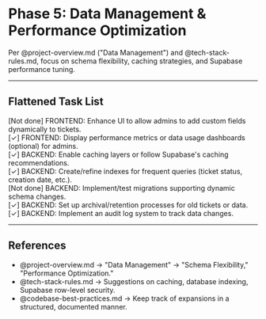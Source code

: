 # Phase 5: Data Management & Performance Optimization

Per @project-overview.md ("Data Management") and @tech-stack-rules.md, focus on schema flexibility, caching strategies, and Supabase performance tuning.

---

## Flattened Task List

[Not done] FRONTEND: Enhance UI to allow admins to add custom fields dynamically to tickets.  
[✓] FRONTEND: Display performance metrics or data usage dashboards (optional) for admins.  
[✓] BACKEND: Enable caching layers or follow Supabase's caching recommendations.  
[✓] BACKEND: Create/refine indexes for frequent queries (ticket status, creation date, etc.).  
[Not done] BACKEND: Implement/test migrations supporting dynamic schema changes.  
[✓] BACKEND: Set up archival/retention processes for old tickets or data.  
[✓] BACKEND: Implement an audit log system to track data changes.

---

## References
- @project-overview.md → "Data Management" → "Schema Flexibility," "Performance Optimization."  
- @tech-stack-rules.md → Suggestions on caching, database indexing, Supabase row-level security.  
- @codebase-best-practices.md → Keep track of expansions in a structured, documented manner.  